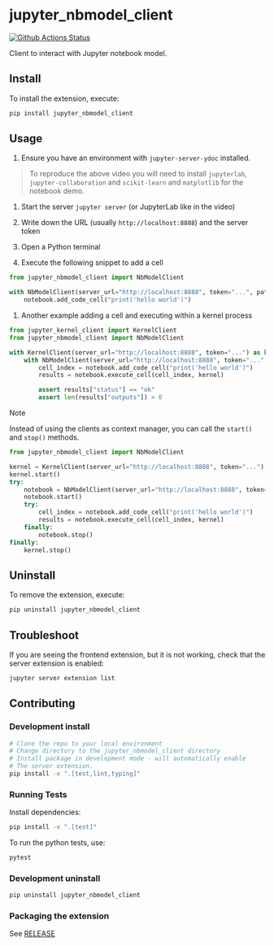 # jupyter_nbmodel_client

[![Github Actions Status](https://github.com/datalayer/jupyter-nbmodel-client/workflows/Build/badge.svg)](https://github.com/datalayer/jupyter-nbmodel-client/actions/workflows/build.yml)

Client to interact with Jupyter notebook model.

## Install

To install the extension, execute:

```bash
pip install jupyter_nbmodel_client
```

## Usage

1. Ensure you have an environment with `jupyter-server-ydoc` installed.

> To reproduce the above video you will need to install `jupyterlab`, `jupyter-collaboration` and `scikit-learn` and `matplotlib` for the notebook demo.

1. Start the server `jupyter server` (or JupyterLab like in the video)

1. Write down the URL (usually `http://localhost:8888`) and the server token

1. Open a Python terminal

1. Execute the following snippet to add a cell

```py
from jupyter_nbmodel_client import NbModelClient

with NbModelClient(server_url="http://localhost:8888", token="...", path="test.ipynb") as notebook:
    notebook.add_code_cell("print('hello world')")
```

1. Another example adding a cell and executing within a kernel process

```py
from jupyter_kernel_client import KernelClient
from jupyter_nbmodel_client import NbModelClient

with KernelClient(server_url="http://localhost:8888", token="...") as kernel:
    with NbModelClient(server_url="http://localhost:8888", token="...", path="test.ipynb") as notebook:
        cell_index = notebook.add_code_cell("print('hello world')")
        results = notebook.execute_cell(cell_index, kernel)

        assert results["status"] == "ok"
        assert len(results["outputs"]) > 0
```

> [!NOTE]
> Instead of using the clients as context manager, you can call the ``start()`` and ``stop()`` methods.

```py
from jupyter_nbmodel_client import NbModelClient

kernel = KernelClient(server_url="http://localhost:8888", token="...")
kernel.start()
try:
    notebook = NbModelClient(server_url="http://localhost:8888", token="...", path="test.ipynb"):
    notebook.start()
    try:
        cell_index = notebook.add_code_cell("print('hello world')")
        results = notebook.execute_cell(cell_index, kernel)
    finally:
        notebook.stop()
finally:
    kernel.stop()
```

## Uninstall

To remove the extension, execute:

```bash
pip uninstall jupyter_nbmodel_client
```

## Troubleshoot

If you are seeing the frontend extension, but it is not working, check
that the server extension is enabled:

```bash
jupyter server extension list
```

## Contributing

### Development install

```bash
# Clone the repo to your local environment
# Change directory to the jupyter_nbmodel_client directory
# Install package in development mode - will automatically enable
# The server extension.
pip install -e ".[test,lint,typing]"
```

### Running Tests

Install dependencies:

```bash
pip install -e ".[test]"
```

To run the python tests, use:

```bash
pytest
```

### Development uninstall

```bash
pip uninstall jupyter_nbmodel_client
```

### Packaging the extension

See [RELEASE](RELEASE.md)
